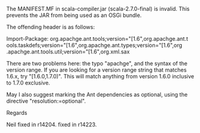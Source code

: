 The MANIFEST.MF in scala-compiler.jar (scala-2.7.0-final) is invalid. This prevents the JAR from being used as an OSGi bundle.

The offending header is as follows:

Import-Package: org.apachge.ant.tools;version="[1.6",org.apachge.ant.t
 ools.taskdefs;version="[1.6",org.apachge.ant.types;version="[1.6",org
 .apachge.ant.tools.util;version="[1.6",org.xml.sax

There are two problems here: the typo "apachge", and the syntax of the version range. If you are looking for a version range string that matches 1.6.x, try "[1.6.0,1.7.0)". This will match anything from version 1.6.0 inclusive to 1.7.0 exclusive.

May I also suggest marking the Ant dependencies as optional, using the directive "resolution:=optional".

Regards

Neil
fixed in r14204.
fixed in r14223.
